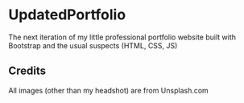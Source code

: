 # UpdatedPortfolio
The next iteration of my little professional portfolio website built with Bootstrap and the usual suspects (HTML, CSS, JS)

## Credits
All images (other than my headshot) are from Unsplash.com